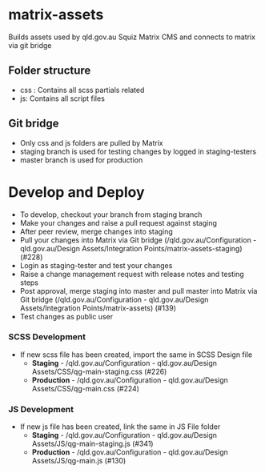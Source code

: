 # matrix-assets
Builds assets used by qld.gov.au Squiz Matrix CMS and connects to matrix via git bridge

## Folder structure
- css : Contains all scss partials related
- js: Contains all script files

## Git bridge
- Only css and js folders are pulled by Matrix
- staging branch is used for testing changes by logged in staging-testers
- master branch is used for production

# Develop and Deploy
- To develop, checkout your branch from staging branch
- Make your changes and raise a pull request against staging
- After peer review, merge changes into staging
- Pull your changes into Matrix via Git bridge (/qld.gov.au/Configuration - qld.gov.au/Design Assets/Integration Points/matrix-assets-staging) (#228)
- Login as staging-tester and test your changes
- Raise a change management request with release notes and testing steps
- Post approval, merge staging into master and pull master into Matrix via Git bridge (/qld.gov.au/Configuration - qld.gov.au/Design Assets/Integration Points/matrix-assets) (#139)
- Test changes as public user
### SCSS Development
- If new scss file has been created, import the same in SCSS Design file
    - **Staging** - /qld.gov.au/Configuration - qld.gov.au/Design Assets/CSS/qg-main-staging.css (#226)
    - **Production** - /qld.gov.au/Configuration - qld.gov.au/Design Assets/CSS/qg-main.css (#224)
### JS Development
- If new js file has been created, link the same in JS File folder
    - **Staging** - /qld.gov.au/Configuration - qld.gov.au/Design Assets/JS/qg-main-staging.js (#341)
    - **Production** - /qld.gov.au/Configuration - qld.gov.au/Design Assets/JS/qg-main.js (#130)

